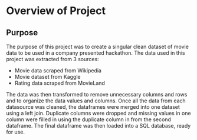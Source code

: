 # Overview of Project 

## Purpose 

The purpose of this project was to create a singular clean dataset of movie data to be used in a company presented hackathon. The data used in this project was extracted from 3 sources:

* Movie data scraped from Wikipedia
* Movie dataset from Kaggle
* Rating data scraped from MovieLand 

The data was then transformed to remove unnecessary columns and rows and to organize the data values and columns. Once all the data from each datasource was cleaned, the dataframes were merged into one dataset using a left join. Duplicate columns were dropped and missing values in one column were filled in using the duplicate column in from the second dataframe. The final dataframe was then loaded into a SQL database, ready for use.
